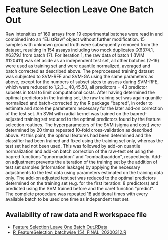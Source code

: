 # Feature Selection Leave One Batch Out

Raw intensities of 169 arrays from 19 experimental batches were read in and combined into an “EListRaw” object without further modification. 15 samples with unknown ground truth were subsequently removed from the dataset, resulting in 154 assays including two mock duplicates (X6374.1, X6379.1 from batch 17). For iteration 1, the raw data of batch 1 (IVIM #120411) was set aside as an independent test set, all other batches (2-19) were used as training set and were quantile normalized, averaged and batch corrected as described above. The preprocessed training dataset was subjected to SVM-RFE and SVM-GA using the same parameters as above, except for the numbers of subset sizes to assess during SVM-RFE, which were reduced to 1,2,3…,40,45,50, all predictors = 43 predictor subsets in total to limit computational costs. After having determined the optimal predictors in the training set, the raw training set was again quantile normalized and batch-corrected by the R package “bapred”, in order to estimate and store the parameters necessary for the later add-on correction of the test set. An SVM with radial kernel was trained on the bapred-adjusted training set reduced to the optimal predictors found by the feature selection routines. The hyperparameters of the SVM (sigma and cost) were determined by 20 times repeated 10-fold cross-validation as described above. At this point, the optimal features had been determined and the classifier had been trained and fixed using the training set only, whereas the test set had not been used. This was followed by add-on quantile normalization and add-on batch correction of the raw-test set using the bapred functions “qunormaddon” and “combatbaaddon”, respectively. Add-on adjustment prevents the alteration of the training set by the addition of test set samples (information leakage) by applying the necessary adjustments to the test data using parameters estimated on the training data only. The add-on adjusted test set was reduced to the optimal predictors determined on the training set (e.g. for the first iteration: 8 predictors) and predicted using the SVM trained before and the caret function “predict”. The complete procedure was repeated 18 additional times with every available batch to be used one time as independent test set. 

## Availability of raw data and R workspace file

*	[Feature Selection Leave One Batch Out.RData](https://www.dropbox.com/s/7o7wq3e1eifdmzi/Feature%20Selection%20Leave%20One%20Batch%20Out.RData?dl=0)
*	[R_FeatureSelection_batchwise_154_FINAL_20200312.R](./R_FeatureSelection_batchwise_154_FINAL_20200312.R)
